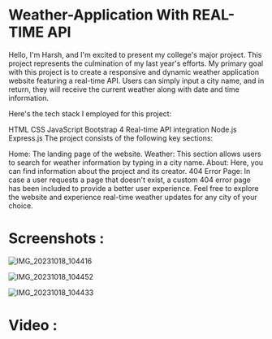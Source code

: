 # Weather-Application With REAL-TIME API

Hello, I'm Harsh, and I'm excited to present my college's major project. This project represents the culmination of my last year's efforts. My primary goal with this project is to create a responsive and dynamic weather application website featuring a real-time API. Users can simply input a city name, and in return, they will receive the current weather along with date and time information.

Here's the tech stack I employed for this project:

HTML
CSS
JavaScript
Bootstrap 4
Real-time API integration
Node.js
Express.js
The project consists of the following key sections:

Home: The landing page of the website.
Weather: This section allows users to search for weather information by typing in a city name.
About: Here, you can find information about the project and its creator.
404 Error Page: In case a user requests a page that doesn't exist, a custom 404 error page has been included to provide a better user experience.
Feel free to explore the website and experience real-time weather updates for any city of your choice.

# Screenshots :

![IMG_20231018_104416](https://github.com/ImHarshSharma/Weather-Application/assets/103068420/6cafab6f-14eb-40dc-88c7-49a21c15d4bf)

![IMG_20231018_104452](https://github.com/ImHarshSharma/Weather-Application/assets/103068420/f16837ac-a56c-430e-a30e-63b18c8878a6)

![IMG_20231018_104433](https://github.com/ImHarshSharma/Weather-Application/assets/103068420/577bb73f-adbe-450a-80cf-526c044c9db1)


# Video : 
